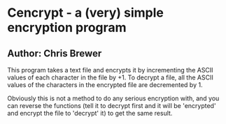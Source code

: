 Cencrypt - a (very) simple encryption program
========
Author:   Chris Brewer
-----------------------

This program takes a text file and encrypts it by incrementing the ASCII values of each character in the file by +1.  To decrypt a file, all the ASCII values of the characters in the encrypted file are decremented by 1.

Obviously this is not a method to do any serious encryption with, and you can reverse the functions (tell it to decrypt first and it will be 'encrypted' and encrypt the file to 'decrypt' it) to get the same result.
